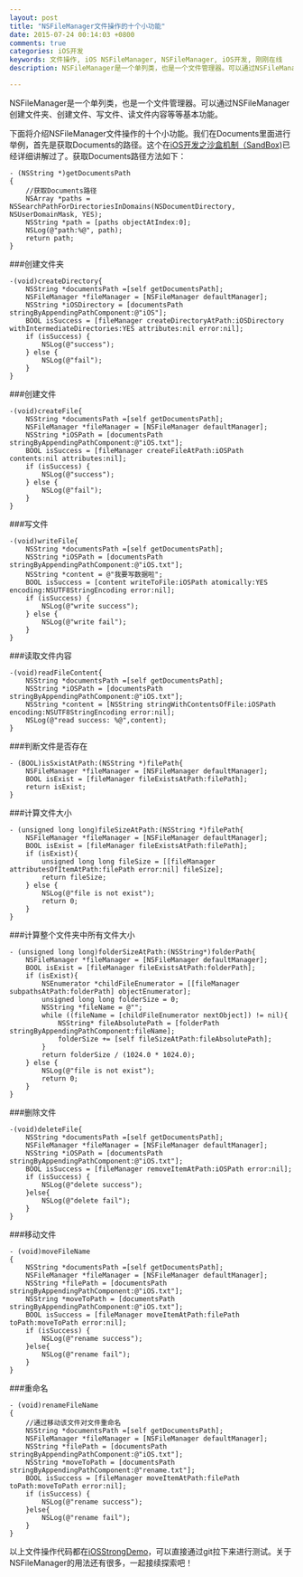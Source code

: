 ```yaml
---
layout: post
title: "NSFileManager文件操作的十个小功能"
date: 2015-07-24 00:14:03 +0800
comments: true
categories: iOS开发
keywords: 文件操作, iOS NSFileManager, NSFileManager, iOS开发, 刚刚在线
description: NSFileManager是一个单列类，也是一个文件管理器。可以通过NSFileManager创建文件夹、创建文件、写文件、读文件内容等等基本功能。

---
```

NSFileManager是一个单列类，也是一个文件管理器。可以通过NSFileManager创建文件夹、创建文件、写文件、读文件内容等等基本功能。

下面将介绍NSFileManager文件操作的十个小功能。我们在Documents里面进行举例，首先是获取Documents的路径。这个在[iOS开发之沙盒机制（SandBox)](http://www.superqq.com/blog/2015/07/20/ioskai-fa-zhi-sha-he-ji-zhi-%28sandbox/)已经详细讲解过了。获取Documents路径方法如下：

	- (NSString *)getDocumentsPath
	{
	    //获取Documents路径
	    NSArray *paths = NSSearchPathForDirectoriesInDomains(NSDocumentDirectory, NSUserDomainMask, YES);
	    NSString *path = [paths objectAtIndex:0];
	    NSLog(@"path:%@", path);
	    return path;
	}
	
<!--more-->

###创建文件夹
	
	-(void)createDirectory{
	    NSString *documentsPath =[self getDocumentsPath];
	    NSFileManager *fileManager = [NSFileManager defaultManager];
	    NSString *iOSDirectory = [documentsPath stringByAppendingPathComponent:@"iOS"];
	    BOOL isSuccess = [fileManager createDirectoryAtPath:iOSDirectory withIntermediateDirectories:YES attributes:nil error:nil];
	    if (isSuccess) {
	        NSLog(@"success");
	    } else {
	        NSLog(@"fail");
	    }
	}
	
###创建文件

	-(void)createFile{
	    NSString *documentsPath =[self getDocumentsPath];
	    NSFileManager *fileManager = [NSFileManager defaultManager];
	    NSString *iOSPath = [documentsPath stringByAppendingPathComponent:@"iOS.txt"];
	    BOOL isSuccess = [fileManager createFileAtPath:iOSPath contents:nil attributes:nil];
	    if (isSuccess) {
	        NSLog(@"success");
	    } else {
	        NSLog(@"fail");
	    }
	}
	
###写文件

	-(void)writeFile{
	    NSString *documentsPath =[self getDocumentsPath];
	    NSString *iOSPath = [documentsPath stringByAppendingPathComponent:@"iOS.txt"];
	    NSString *content = @"我要写数据啦";
	    BOOL isSuccess = [content writeToFile:iOSPath atomically:YES encoding:NSUTF8StringEncoding error:nil];
	    if (isSuccess) {
	        NSLog(@"write success");
	    } else {
	        NSLog(@"write fail");
	    }
	}
	
###读取文件内容

	-(void)readFileContent{
	    NSString *documentsPath =[self getDocumentsPath];
	    NSString *iOSPath = [documentsPath stringByAppendingPathComponent:@"iOS.txt"];
	    NSString *content = [NSString stringWithContentsOfFile:iOSPath encoding:NSUTF8StringEncoding error:nil];
	    NSLog(@"read success: %@",content);
	}
	
###判断文件是否存在

	- (BOOL)isSxistAtPath:(NSString *)filePath{
	    NSFileManager *fileManager = [NSFileManager defaultManager];
	    BOOL isExist = [fileManager fileExistsAtPath:filePath];
	    return isExist;
	}
	
###计算文件大小

	- (unsigned long long)fileSizeAtPath:(NSString *)filePath{
	    NSFileManager *fileManager = [NSFileManager defaultManager];
	    BOOL isExist = [fileManager fileExistsAtPath:filePath];
	    if (isExist){
	        unsigned long long fileSize = [[fileManager attributesOfItemAtPath:filePath error:nil] fileSize];
	        return fileSize;
	    } else {
	        NSLog(@"file is not exist");
	        return 0;
	    }
	}
	
###计算整个文件夹中所有文件大小

	- (unsigned long long)folderSizeAtPath:(NSString*)folderPath{
	    NSFileManager *fileManager = [NSFileManager defaultManager];
	    BOOL isExist = [fileManager fileExistsAtPath:folderPath];
	    if (isExist){
	        NSEnumerator *childFileEnumerator = [[fileManager subpathsAtPath:folderPath] objectEnumerator];
	        unsigned long long folderSize = 0;
	        NSString *fileName = @"";
	        while ((fileName = [childFileEnumerator nextObject]) != nil){
	            NSString* fileAbsolutePath = [folderPath stringByAppendingPathComponent:fileName];
	            folderSize += [self fileSizeAtPath:fileAbsolutePath];
	        }
	        return folderSize / (1024.0 * 1024.0);
	    } else {
	        NSLog(@"file is not exist");
	        return 0;
	    }
	}
	
###删除文件

	-(void)deleteFile{
	    NSString *documentsPath =[self getDocumentsPath];
	    NSFileManager *fileManager = [NSFileManager defaultManager];
	    NSString *iOSPath = [documentsPath stringByAppendingPathComponent:@"iOS.txt"];
	    BOOL isSuccess = [fileManager removeItemAtPath:iOSPath error:nil];
	    if (isSuccess) {
	        NSLog(@"delete success");
	    }else{
	        NSLog(@"delete fail");
	    }
	}
	
###移动文件

	- (void)moveFileName
	{
	    NSString *documentsPath =[self getDocumentsPath];
	    NSFileManager *fileManager = [NSFileManager defaultManager];
	    NSString *filePath = [documentsPath stringByAppendingPathComponent:@"iOS.txt"];
	    NSString *moveToPath = [documentsPath stringByAppendingPathComponent:@"iOS.txt"];
	    BOOL isSuccess = [fileManager moveItemAtPath:filePath toPath:moveToPath error:nil];
	    if (isSuccess) {
	        NSLog(@"rename success");
	    }else{
	        NSLog(@"rename fail");
	    }
	}
	
	
###重命名

	- (void)renameFileName
	{
	    //通过移动该文件对文件重命名
	    NSString *documentsPath =[self getDocumentsPath];
	    NSFileManager *fileManager = [NSFileManager defaultManager];
	    NSString *filePath = [documentsPath stringByAppendingPathComponent:@"iOS.txt"];
	    NSString *moveToPath = [documentsPath stringByAppendingPathComponent:@"rename.txt"];
	    BOOL isSuccess = [fileManager moveItemAtPath:filePath toPath:moveToPath error:nil];
	    if (isSuccess) {
	        NSLog(@"rename success");
	    }else{
	        NSLog(@"rename fail");
	    }
	}
	

以上文件操作代码都在[iOSStrongDemo](https://github.com/worldligang/iOSStrongDemo)，可以直接通过git拉下来进行测试。关于NSFileManager的用法还有很多，一起接续探索吧！

